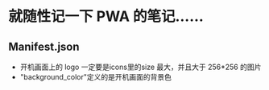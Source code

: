 # 就随性记一下 PWA 的笔记……

## Manifest.json
- 开机画面上的 logo 一定要是icons里的size 最大，并且大于 256*256 的图片
- "background_color"定义的是开机画面的背景色
